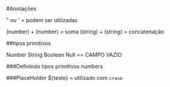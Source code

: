#Anotações

" ou ' = podem ser utilizadas

(number) + (number) = soma
(string) + (string) = concatenação


##tipos primitivos

Number
String
Boolean
Null == CAMPO VAZIO


###Definindo tipos primitivos numbers
<script>
    var n1 = Number.parseInt(window.prompt("Digite um teste:")) //inteiro
    var n2 = Number.parseFloat(window.prompt("Digite outro teste:")) //flutuante
</script>

###PlaceHolder 
${teste} = utilizado com `crase`